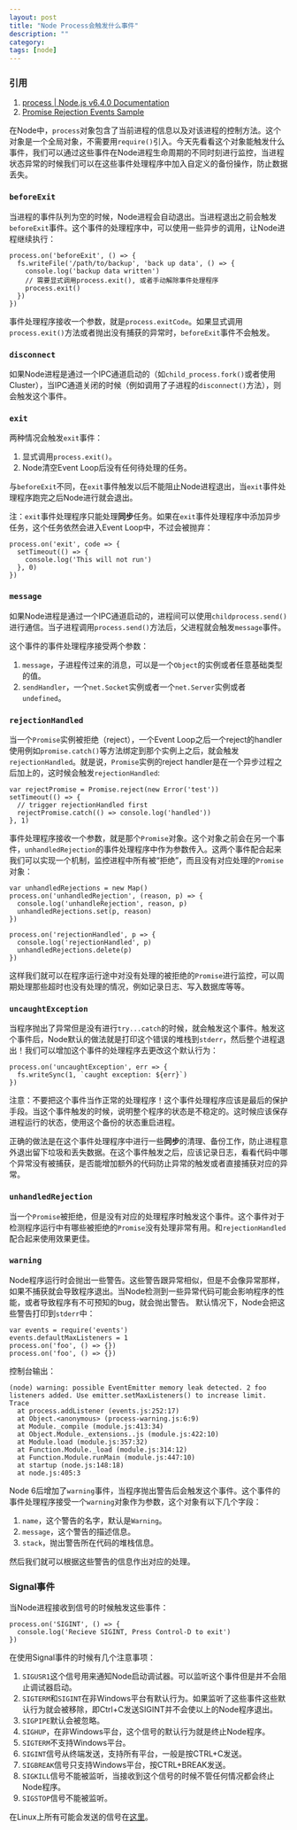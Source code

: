 ```yaml
---
layout: post
title: "Node Process会触发什么事件"
description: ""
category: 
tags: [node]
---
```


### 引用

1. [process | Node.js v6.4.0 Documentation](https://nodejs.org/api/process.html#process_process_events)
2. [Promise Rejection Events Sample](https://googlechrome.github.io/samples/promise-rejection-events/)

在Node中，`process`对象包含了当前进程的信息以及对该进程的控制方法。这个对象是一个全局对象，不需要用`require()`引入。今天先看看这个对象能触发什么事件，我们可以通过这些事件在Node进程生命周期的不同时刻进行监控，当进程状态异常的时候我们可以在这些事件处理程序中加入自定义的备份操作，防止数据丢失。

### `beforeExit`

当进程的事件队列为空的时候，Node进程会自动退出。当进程退出之前会触发`beforeExit`事件。这个事件的处理程序中，可以使用一些异步的调用，让Node进程继续执行：

    process.on('beforeExit', () => {
      fs.writeFile('/path/to/backup', 'back up data', () => {
        console.log('backup data written')
        // 需要显式调用process.exit(), 或者手动解除事件处理程序
        process.exit()
      })
    })

事件处理程序接收一个参数，就是`process.exitCode`。如果显式调用`process.exit()`方法或者抛出没有捕获的异常时，`beforeExit`事件不会触发。

### `disconnect`

如果Node进程是通过一个IPC通道启动的（如`child_process.fork()`或者使用Cluster），当IPC通道关闭的时候（例如调用了子进程的`disconnect()`方法），则会触发这个事件。

### `exit`

两种情况会触发`exit`事件：

1. 显式调用`process.exit()`。
2. Node清空Event Loop后没有任何待处理的任务。

与`beforeExit`不同，在`exit`事件触发以后不能阻止Node进程退出，当`exit`事件处理程序跑完之后Node进行就会退出。

注：`exit`事件处理程序只能处理**同步**任务。如果在`exit`事件处理程序中添加异步任务，这个任务依然会进入Event Loop中，不过会被抛弃：

    process.on('exit', code => {
      setTimeout(() => {
        console.log('This will not run')
      }, 0)
    })

### `message`

如果Node进程是通过一个IPC通道启动的，进程间可以使用`childprocess.send()`进行通信。当子进程调用`process.send()`方法后，父进程就会触发`message`事件。

这个事件的事件处理程序接受两个参数：

1. `message`，子进程传过来的消息，可以是一个`Object`的实例或者任意基础类型的值。
2. `sendHandler`，一个`net.Socket`实例或者一个`net.Server`实例或者`undefined`。

### `rejectionHandled`

当一个`Promise`实例被拒绝（reject），一个Event Loop之后一个reject的handler使用例如`promise.catch()`等方法绑定到那个实例上之后，就会触发`rejectionHandled`。就是说，`Promise`实例的reject handler是在一个异步过程之后加上的，这时候会触发`rejectionHandled`:

    var rejectPromise = Promise.reject(new Error('test'))
    setTimeout(() => {
      // trigger rejectionHandled first
      rejectPromise.catch(() => console.log('handled'))
    }, 1)

事件处理程序接收一个参数，就是那个`Promise`对象。这个对象之前会在另一个事件，`unhandledRejection`的事件处理程序中作为参数传入。这两个事件配合起来我们可以实现一个机制，监控进程中所有被“拒绝”，而且没有对应处理的`Promise`对象：

    var unhandledRejections = new Map()
    process.on('unhandledRejection', (reason, p) => {
      console.log('unhandleRejection', reason, p)
      unhandledRejections.set(p, reason)
    })

    process.on('rejectionHandled', p => {
      console.log('rejectionHandled', p)
      unhandledRejections.delete(p)
    })

这样我们就可以在程序运行途中对没有处理的被拒绝的`Promise`进行监控，可以周期处理那些超时也没有处理的情况，例如记录日志、写入数据库等等。

### `uncaughtException`

当程序抛出了异常但是没有进行`try...catch`的时候，就会触发这个事件。触发这个事件后，Node默认的做法就是打印这个错误的堆栈到`stderr`，然后整个进程退出！我们可以增加这个事件的处理程序去更改这个默认行为：

    process.on('uncaughtException', err => {
      fs.writeSync(1, `caught exception: ${err}`)
    })

注意：不要把这个事件当作正常的处理程序！这个事件处理程序应该是最后的保护手段。当这个事件触发的时候，说明整个程序的状态是不稳定的。这时候应该保存进程运行的状态，使用这个备份的状态重启进程。

正确的做法是在这个事件处理程序中进行一些**同步**的清理、备份工作，防止进程意外退出留下垃圾和丢失数据。在这个事件触发之后，应该记录日志，看看代码中哪个异常没有被捕获，是否能增加额外的代码防止异常的触发或者直接捕获对应的异常。

### `unhandledRejection`

当一个`Promise`被拒绝，但是没有对应的处理程序时触发这个事件。这个事件对于检测程序运行中有哪些被拒绝的`Promise`没有处理非常有用。和`rejectionHandled`配合起来使用效果更佳。

### `warning`

Node程序运行时会抛出一些警告。这些警告跟异常相似，但是不会像异常那样，如果不捕获就会导致程序退出。当Node检测到一些异常代码可能会影响程序的性能，或者导致程序有不可预知的bug，就会抛出警告。
默认情况下，Node会把这些警告打印到`stderr`中：

    var events = require('events')
    events.defaultMaxListeners = 1
    process.on('foo', () => {})
    process.on('foo', () => {})
    
控制台输出：

    (node) warning: possible EventEmitter memory leak detected. 2 foo listeners added. Use emitter.setMaxListeners() to increase limit.
    Trace
      at process.addListener (events.js:252:17)
      at Object.<anonymous> (process-warning.js:6:9)
      at Module._compile (module.js:413:34)
      at Object.Module._extensions..js (module.js:422:10)
      at Module.load (module.js:357:32)
      at Function.Module._load (module.js:314:12)
      at Function.Module.runMain (module.js:447:10)
      at startup (node.js:148:18)
      at node.js:405:3

Node 6后增加了`warning`事件，当程序抛出警告后会触发这个事件。这个事件的事件处理程序接受一个`warning`对象作为参数，这个对象有以下几个字段：

1. `name`，这个警告的名字，默认是`Warning`。
2. `message`，这个警告的描述信息。
3. `stack`，抛出警告所在代码的堆栈信息。

然后我们就可以根据这些警告的信息作出对应的处理。

### Signal事件

当Node进程接收到信号的时候触发这些事件：

    process.on('SIGINT', () => {
      console.log('Recieve SIGINT, Press Control-D to exit')
    })

在使用Signal事件的时候有几个注意事项：

1. `SIGUSR1`这个信号用来通知Node启动调试器。可以监听这个事件但是并不会阻止调试器启动。
2. `SIGTERM`和`SIGINT`在非Windows平台有默认行为。如果监听了这些事件这些默认行为就会被移除，即Ctrl+C发送SIGINT并不会使以上的Node程序退出。
3. `SIGPIPE`默认会被忽略。
4. `SIGHUP`，在非Windows平台，这个信号的默认行为就是终止Node程序。
5. `SIGTERM`不支持Windows平台。
6. `SIGINT`信号从终端发送，支持所有平台，一般是按CTRL+C发送。
7. `SIGBREAK`信号只支持Windows平台，按CTRL+BREAK发送。
8. `SIGKILL`信号不能被监听，当接收到这个信号的时候不管任何情况都会终止Node程序。
9. `SIGSTOP`信号不能被监听。

在Linux上所有可能会发送的信号在[这里](http://man7.org/linux/man-pages/man7/signal.7.html)。
